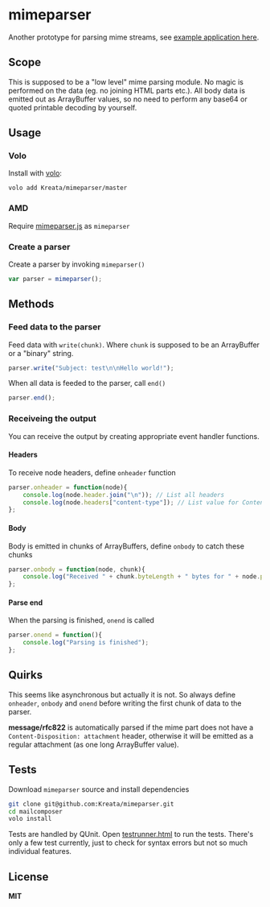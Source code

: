 # mimeparser

Another prototype for parsing mime streams, see [example application here](https://github.com/Kreata/mimeparser-example).

## Scope

This is supposed to be a "low level" mime parsing module. No magic is performed on the data (eg. no joining HTML parts etc.). All body data is emitted out as ArrayBuffer values, so no need to perform any base64 or quoted printable decoding by yourself.

## Usage

### Volo

Install with [volo](http://volojs.org/):

    volo add Kreata/mimeparser/master

### AMD

Require [mimeparser.js](mimeparser.js) as `mimeparser`

### Create a parser

Create a parser by invoking `mimeparser()`

```javascript
var parser = mimeparser();
```

## Methods

### Feed data to the parser

Feed data with `write(chunk)`. Where `chunk` is supposed to be an ArrayBuffer or a "binary" string.

```javascript
parser.write("Subject: test\n\nHello world!");
```

When all data is feeded to the parser, call `end()`

```javascript
parser.end();
```

### Receiveing the output

You can receive the output by creating appropriate event handler functions.

#### Headers

To receive node headers, define `onheader` function

```javascript
parser.onheader = function(node){
    console.log(node.header.join("\n")); // List all headers
    console.log(node.headers["content-type"]); // List value for Content-Type
};
```

#### Body

Body is emitted in chunks of ArrayBuffers, define `onbody` to catch these chunks

```javascript
parser.onbody = function(node, chunk){
    console.log("Received " + chunk.byteLength + " bytes for " + node.path.join("."));
};
```

#### Parse end

When the parsing is finished, `onend` is called

```javascript
parser.onend = function(){
    console.log("Parsing is finished");
};
```

## Quirks

This seems like asynchronous but actually it is not. So always define `onheader`, `onbody` and `onend` before writing the first chunk of data to the parser.

**message/rfc822** is automatically parsed if the mime part does not have a `Content-Disposition: attachment` header, otherwise it will be emitted as a regular attachment (as one long ArrayBuffer value).

## Tests

Download `mimeparser` source and install dependencies

```bash
git clone git@github.com:Kreata/mimeparser.git
cd mailcomposer
volo install
```

Tests are handled by QUnit. Open [testrunner.html](tests/testrunner.html) to run the tests. There's only a few test currently, just to check for syntax errors but not so much individual features.

## License

**MIT**
